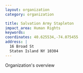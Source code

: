 ```yaml
---
layout: organization
category: organization

title: Salvation Army Stapleton
impact_area: Human Rights
keywords: 
coordinates: 40.625534,-74.075455
address: |
  16 Broad St
  Staten Island NY 10304
---
```

Organization's overview
